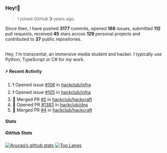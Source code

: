 ### Hey!👋
<!-- [![Banner](banner.png)](https://dillonb07.is-a.dev) -->


> I joined GitHub **3** years ago.

Since then, I have pushed **3177** commits, opened **168** issues, submitted **112** pull requests, received **45** stars across **129** personal projects and contributed to **37** public repositories.

<br>
Hey, I'm transcental, an immersive media student and hacker. I typically use Python, TypeScript or C# for my work.

<br>

#### :zap: Recent Activity

<!--START_SECTION:activity-->
1. ❗ Opened issue [#106](https://github.com/hackclub/infra/issues/106) in [hackclub/infra](https://github.com/hackclub/infra)
2. ❗ Opened issue [#105](https://github.com/hackclub/infra/issues/105) in [hackclub/infra](https://github.com/hackclub/infra)
3. 🎉 Merged PR [#5](https://github.com/hackclub/hackcraft/pull/5) in [hackclub/hackcraft](https://github.com/hackclub/hackcraft)
4. 💪 Opened PR [#1383](https://github.com/hackclub/dns/pull/1383) in [hackclub/dns](https://github.com/hackclub/dns)
5. 🎉 Merged PR [#4](https://github.com/hackclub/hackcraft/pull/4) in [hackclub/hackcraft](https://github.com/hackclub/hackcraft)
<!--END_SECTION:activity-->

#### Stats

##### GitHub Stats
[![Anurag’s github stats](https://github-readme-stats.vercel.app/api?username=transcental&show_icons=true&theme=radical)](https://github.com/transcental)
[![Top Langs](https://github-readme-stats.vercel.app/api/top-langs/?username=transcental&layout=compact&theme=radical)](https://github.com/transcental)
